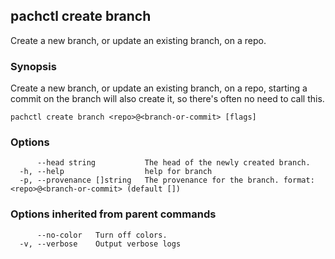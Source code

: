 ## pachctl create branch

Create a new branch, or update an existing branch, on a repo.

### Synopsis

Create a new branch, or update an existing branch, on a repo, starting a commit
on the branch will also create it, so there's often no need to call this.

```
pachctl create branch <repo>@<branch-or-commit> [flags]
```

### Options

```
      --head string           The head of the newly created branch.
  -h, --help                  help for branch
  -p, --provenance []string   The provenance for the branch. format: <repo>@<branch-or-commit> (default [])
```

### Options inherited from parent commands

```
      --no-color   Turn off colors.
  -v, --verbose    Output verbose logs
```
